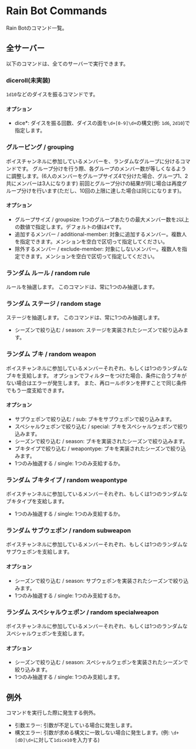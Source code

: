 # Rain Bot Commands

Rain Botのコマンド一覧。

## 全サーバー

以下のコマンドは、全てのサーバーで実行できます。

### diceroll(未実装)

`1d10`などのダイスを振るコマンドです。

#### オプション

- dice*: ダイスを振る回数、ダイスの面を`\d+[0-9]\d+`の構文(例: `1d6`, `2d10`)で指定します。

### グルーピング / grouping

ボイスチャンネルに参加しているメンバーを、ランダムなグループに分けるコマンドです。
グループ分けを行う際、各グループのメンバー数が等しくなるように調整します。(6人のメンバーをグループサイズ4で分けた場合、グループ1、2共にメンバーは3人になります)
前回とグループ分けの結果が同じ場合は再度グループ分けを行います(ただし、10回の上限に達した場合は同じになります)。

#### オプション

- グループサイズ / groupsize: 1つのグループあたりの最大メンバー数を`2`以上の数値で指定します。デフォルトの値は`4`です。
- 追加するメンバー / additional-member: 対象に追加するメンバー。複数人を指定できます。メンションを空白で区切って指定してください。
- 除外するメンバー / exclude-member: 対象にしないメンバー。複数人を指定できます。メンションを空白で区切って指定してください。

### ランダム ルール / random rule

ルールを抽選します。
このコマンドは、常に1つのみ抽選します。

### ランダム ステージ / random stage

ステージを抽選します。
このコマンドは、常に1つのみ抽選します。

- シーズンで絞り込む / season: ステージを実装されたシーズンで絞り込みます。

### ランダム ブキ / random weapon

ボイスチャンネルに参加しているメンバーそれぞれ、もしくは1つのランダムなブキを支給します。
オプションでフィルターをつけた場合、条件に合うブキがない場合はエラーが発生します。
また、再ロールボタンを押すことで同じ条件でもう一度支給できます。

#### オプション

- サブウェポンで絞り込む / sub: ブキをサブウェポンで絞り込みます。
- スペシャルウェポンで絞り込む / special: ブキをスペシャルウェポンで絞り込みます。
- シーズンで絞り込む / season: ブキを実装されたシーズンで絞り込みます。
- ブキタイプで絞り込む / weapontype: ブキを実装されたシーズンで絞り込みます。
- 1つのみ抽選する / single: 1つのみ支給するか。

### ランダム ブキタイプ / random weapontype

ボイスチャンネルに参加しているメンバーそれぞれ、もしくは1つのランダムなブキタイプを支給します。

- 1つのみ抽選する / single: 1つのみ支給するか。

### ランダム サブウェポン / random subweapon

ボイスチャンネルに参加しているメンバーそれぞれ、もしくは1つのランダムなサブウェポンを支給します。

#### オプション

- シーズンで絞り込む / season: サブウェポンを実装されたシーズンで絞り込みます。
- 1つのみ抽選する / single: 1つのみ支給するか。

### ランダム スペシャルウェポン / random specialweapon

ボイスチャンネルに参加しているメンバーそれぞれ、もしくは1つのランダムなスペシャルウェポンを支給します。

#### オプション

- シーズンで絞り込む / season: スペシャルウェポンを実装されたシーズンで絞り込みます。
- 1つのみ抽選する / single: 1つのみ支給します。

## 例外

コマンドを実行した際に発生する例外。

- 引数エラー: 引数が不足している場合に発生します。
- 構文エラー: 引数が求める構文に一致しない場合に発生します。(例: `\d+[dD]\d+`に対して`1dice10`を入力する)
